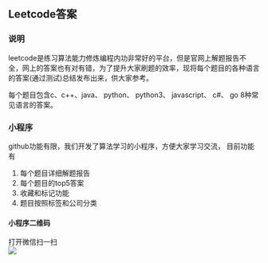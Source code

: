 ## Leetcode答案

### 说明
leetcode是练习算法能力修炼编程内功非常好的平台，但是官网上解题报告不全，网上的答案也有对有错，为了提升大家刷题的效率，现将每个题目的各种语言的答案(通过测试)总结发布出来，供大家参考。   

每个题目包含c、c++、java、 python、 python3、 javascript、 c#、 go 8种常见语言的答案。  

### 小程序

github功能有限，我们开发了算法学习的小程序，方便大家学习交流， 目前功能有  

1. 每个题目详细解题报告
2. 每个题目的top5答案 
3. 收藏和标记功能
4. 题目按照标签和公司分类  

   

#### 小程序二维码  
打开微信扫一扫  
![](https://zdsfiles.oss-cn-beijing.aliyuncs.com/gh_883d0218850f_258.jpg)   
     
        
          




